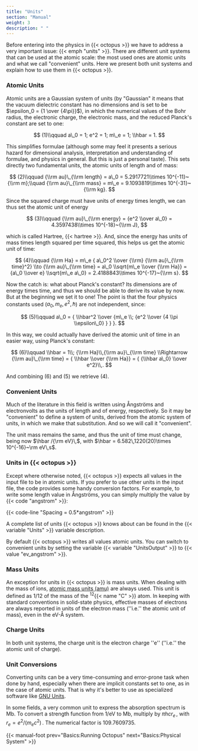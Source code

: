 ```yaml
---
title: "Units"
section: "Manual"
weight: 3
description: " "
---
```



Before entering into the physics in {{< octopus >}} we have to address a very important issue: {{< emph "units" >}}. There are different unit systems that can be used at the atomic scale: the most used ones are atomic units and what we call "convenient" units. Here we present both unit systems and explain how to use them in {{< octopus >}}.

### Atomic Units

Atomic units are a Gaussian system of units (by "Gaussian" it means that the
vacuum dielectric constant has no dimensions and is set to be
$\epsilon_0 = {1 \over {4\pi}}$),
in which the numerical values of the Bohr radius, the electronic
charge, the electronic mass, and the reduced Planck's constant are set to one:

$$
(1)\\qquad a\_0 = 1; e^2 = 1; m\_e = 1; \\hbar = 1.
$$

This simplifies formulae (although some may feel it presents a serious hazard for dimensional analysis,
interpretation and understanding of formulae, and physics in general.
But this is just a personal taste).
This sets directly two fundamental units, the atomic units of length and of mass:

$$
(2)\\qquad {\\rm au}\_{\\rm length} = a\_0 = 5.2917721\\times 10^{-11}~{\\rm m};\\quad 
{\\rm au}\_{\\rm mass} = m\_e = 9.1093819\\times 10^{-31}~{\\rm kg}.
$$

Since the squared charge must have units of energy times length, we can thus
set the atomic unit of energy

$$
(3)\\qquad {\\rm au}\_{\\rm energy} = {e^2 \\over a\_0} = 4.3597438\\times 10^{-18}~{\\rm J},
$$

which is called Hartree, {{< hartree >}}. And, since the energy has units of mass times
length squared per time squared, this helps us get the atomic unit of time:

$$
(4)\\qquad {\\rm Ha} = m\_e { a\_0^2 \\over {\\rm} {\\rm au}\_{\\rm time}^2} \\to 
{\\rm au}\_{\\rm time} = a\_0 \\sqrt{m\_e \\over {\\rm Ha}} = {a\_0 \\over e} \\sqrt{m\_e a\_0}
= 2.4188843\\times 10^{-17}~{\\rm s}.
$$

Now the catch is: what about Planck's constant? Its dimensions are of energy
times time, and thus we should be able to derive its value by now. But at the
beginning we set it to one! The point is that the four physics constants
used ($a_0, m_e, e^2, \hbar$) are not independent, since:

$$
(5)\\qquad a\_0 = { \\hbar^2 \\over {m\_e \\; {e^2 \\over {4 \\pi \\epsilon\_0} } } }.
$$

In this way, we could actually have derived the atomic unit of time in an
easier way, using Planck's constant:

$$
(6)\\qquad \\hbar = 1\\; {\\rm Ha}\\,{\\rm au}\_{\\rm time} \\Rightarrow {\\rm au}\_{\\rm time} = { \\hbar \\over {\\rm Ha}} = 
{ {\\hbar a\_0} \\over e^2}\\,.
$$

And combining (6) and (5) we retrieve (4).

### Convenient Units

Much of the literature in this field is written using Ångströms and electronvolts
as the units of length and of energy, respectively. So it may be "convenient"
to define a system of units, derived from the atomic system of units, in which
we make that substitution. And so we will call it "convenient".

The unit mass remains the same, and thus the unit of time must change, being
now $\hbar /{\rm eV}\,$,
with $\hbar = 6.582\,1220(20)\times 10^{-16}~\rm eV\,s$.

### Units in {{< octopus >}}

Except where otherwise noted, {{< octopus >}} expects all values in the input file to be in atomic units. If you prefer to use other units in the input file, the code provides some handy conversion factors. For example, to write some length value in Ångströms, you can simply multiply the value by {{< code "angstrom" >}}:

{{< code-line "Spacing = 0.5*angstrom" >}}
 
A complete list of units {{< octopus >}} knows about can be found in the {{< variable "Units" >}} variable description. 

By default {{< octopus >}} writes all values atomic units. You can switch to convenient units by setting the variable {{< variable "UnitsOutput" >}} to {{< value "ev_angstrom" >}}.

### Mass Units

An exception for units in {{< octopus >}} is mass units. When dealing with the mass of ions, [atomic mass units (amu)](https://en.wikipedia.org/wiki/Amu) are always used. This unit is defined as $1/12$ of the mass of the <sup>12</sup>{{< name "C" >}} atom. In keeping with standard conventions in solid-state physics, effective masses of electrons are always reported in units of the electron mass (''i.e.'' the atomic unit of mass), even in the eV-Å system.

### Charge Units

In both unit systems, the charge unit is the electron charge ''e'' (''i.e.'' the atomic unit of charge).

### Unit Conversions

Converting units can be a very time-consuming and error-prone task when done by hand, especially when there are implicit constants set to one, as in the case of atomic units. That is why it's better to use as specialized software like [GNU Units](https://www.gnu.org/software/units/units.html).

In some fields, a very common unit to express the absorption spectrum is Mb. To convert a strength function from 1/eV to Mb, multiply by $\pi h c r_e\,$, with $r_e=e^2/(m_e c^2)\,$. The numerical factor is 109.7609735.


{{< manual-foot prev="Basics:Running Octopus" next="Basics:Physical System" >}}

